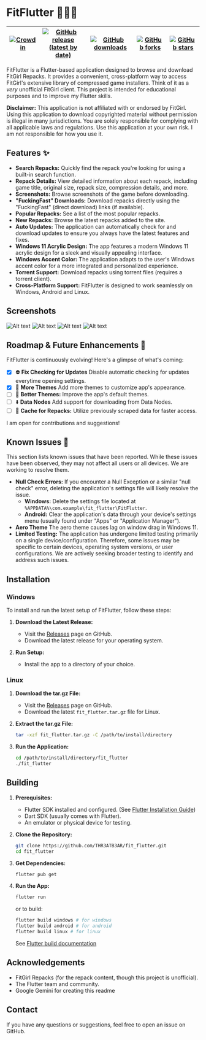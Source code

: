 # FitFlutter 🏋️‍♀️🦋

| [![Crowdin](https://badges.crowdin.net/fit-flutter/localized.svg)](https://crowdin.com/project/fit-flutter) | [![GitHub release (latest by date)](https://img.shields.io/github/v/release/THR3ATB3AR/fit_flutter)](https://github.com/THR3ATB3AR/fit_flutter/releases/latest) | [![GitHub downloads](https://img.shields.io/github/downloads/THR3ATB3AR/fit_flutter/latest/total)](https://github.com/THR3ATB3AR/fit_flutter/releases/latest) | [![GitHub forks](https://img.shields.io/github/forks/THR3ATB3AR/fit_flutter)](https://github.com/THR3ATB3AR/fit_flutter/forks) | [![GitHub stars](https://img.shields.io/github/stars/THR3ATB3AR/fit_flutter)](https://github.com/THR3ATB3AR/fit_flutter/stargazers) |
| ------------------------------------------------------------------------------------------------------ | ---------------------------------------------------------------------------------------------------------------------------------------------------------- | -------------------------------------------------------------------------------------------------------------------------------------------------------- | ------------------------------------------------------------------------------------------------------------------------- | ------------------------------------------------------------------------------------------------------------------------------ |

FitFlutter is a Flutter-based application designed to browse and download FitGirl Repacks.  It provides a convenient, cross-platform way to access FitGirl's extensive library of compressed game installers.  Think of it as a *very* unofficial FitGirl client.  This project is intended for educational purposes and to improve my Flutter skills.

**Disclaimer:**  This application is not affiliated with or endorsed by FitGirl.  Using this application to download copyrighted material without permission is illegal in many jurisdictions.  You are solely responsible for complying with all applicable laws and regulations.  Use this application at your own risk. I am not responsible for how you use it.

## Features ✨

* **Search Repacks:** Quickly find the repack you're looking for using a built-in search function.
* **Repack Details:** View detailed information about each repack, including game title, original size, repack size, compression details, and more.
* **Screenshots:**  Browse screenshots of the game before downloading.
* **"FuckingFast" Downloads:** Download repacks directly using the "FuckingFast" (direct download) links (if available).
* **Popular Repacks:** See a list of the most popular repacks.
* **New Repacks:**  Browse the latest repacks added to the site.
* **Auto Updates:** The application can automatically check for and download updates to ensure you always have the latest features and fixes.
* **Windows 11 Acrylic Design:** The app features a modern Windows 11 acrylic design for a sleek and visually appealing interface.
* **Windows Accent Color:** The application adapts to the user's Windows accent color for a more integrated and personalized experience.
* **Torrent Support:** Download repacks using torrent files (requires a torrent client).
* **Cross-Platform Support:** FitFlutter is designed to work seamlessly on Windows, Android and Linux.

## Screenshots

![Alt text](images/readme/1.png?raw=true "Home Page")
![Alt text](images/readme/2.png?raw=true "Repack Info")
![Alt text](images/readme/3.png?raw=true "Repack Screenshots")
![Alt text](images/readme/4.png?raw=true "Repack Search")

## Roadmap & Future Enhancements 🚀

FitFlutter is continuously evolving!  Here's a glimpse of what's coming:

* [X] ⛔ **Fix Checking for Updates** Disable automatic checking for updates everytime opening settings.
* [X] 🎨 **More Themes** Add more themes to customize app's appearance.
* [ ] 🎨 **Better Themes:** Improve the app's default themes.
* [ ] ⬇️ **Data Nodes** Add support for downloading from Data Nodes.
* [ ] 🔄️ **Cache for Repacks:**  Utilize previously scraped data for faster access.

I am open for contributions and suggestions!

## Known Issues 🐛

This section lists known issues that have been reported.  While these issues have been observed, they may not affect all users or all devices.  We are working to resolve them.

* **Null Check Errors:**  If you encounter a Null Exception or a similar "null check" error, deleting the application's settings file will likely resolve the issue.
  * **Windows:** Delete the settings file located at `%APPDATA%\com.example\fit_flutter\FitFlutter`.
  * **Android:** Clear the application's data through your device's settings menu (usually found under "Apps" or "Application Manager").
* **Aero Theme** The aero theme causes lag on window drag in Windows 11.
* **Limited Testing:** The application has undergone limited testing primarily on a single device/configuration.  Therefore, some issues may be specific to certain devices, operating system versions, or user configurations.  We are actively seeking broader testing to identify and address such issues.

## Installation

### Windows

To install and run the latest setup of FitFlutter, follow these steps:

1. **Download the Latest Release:**

   * Visit the [Releases](https://github.com/THR3ATB3AR/fit_flutter/releases/latest) page on GitHub.
   * Download the latest release for your operating system.
2. **Run Setup:**

   * Install the app to a directory of your choice.

### Linux

1. **Download the tar.gz File:**

   * Visit the [Releases](https://github.com/THR3ATB3AR/fit_flutter/releases/latest) page on GitHub.
   * Download the latest `fit_flutter.tar.gz` file for Linux.
2. **Extract the tar.gz File:**

   ```bash
   tar -xzf fit_flutter.tar.gz -C /path/to/install/directory
   ```
3. **Run the Application:**

   ```bash
   cd /path/to/install/directory/fit_flutter
   ./fit_flutter
   ```

## Building

1. **Prerequisites:**

   * Flutter SDK installed and configured. (See [Flutter Installation Guide](https://docs.flutter.dev/get-started/install))
   * Dart SDK (usually comes with Flutter).
   * An emulator or physical device for testing.
2. **Clone the Repository:**

   ```bash
   git clone https://github.com/THR3ATB3AR/fit_flutter.git
   cd fit_flutter
   ```
3. **Get Dependencies:**

   ```bash
   flutter pub get
   ```
4. **Run the App:**

   ```bash
   flutter run
   ```

   or to build:

   ```bash
   flutter build windows # for windows
   flutter build android # for android
   flutter build linux # for linux
   ```

   See [Flutter build documentation](https://docs.flutter.dev/deployment/build-guides)

## Acknowledgements

* FitGirl Repacks (for the repack content, though this project is unofficial).
* The Flutter team and community.
* Google Gemini for creating this readme

## Contact

If you have any questions or suggestions, feel free to open an issue on GitHub.
